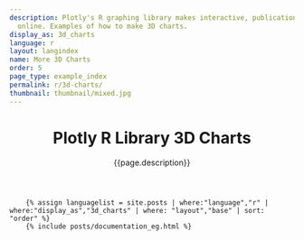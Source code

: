 ```yaml
---
description: Plotly's R graphing library makes interactive, publication-quality graphs
  online. Examples of how to make 3D charts.
display_as: 3d_charts
language: r
layout: langindex
name: More 3D Charts
order: 5
page_type: example_index
permalink: r/3d-charts/
thumbnail: thumbnail/mixed.jpg
---
```


<header class="--welcome">
	<div class="--welcome-body">
		<!--div.--wrap-inner-->
		<div class="--title">
			<div class="--body">
				<h1>Plotly R Library 3D Charts</h1>
				<p>{{page.description}}</p>
			</div>
		</div>
	</div>
</header>

		{% assign languagelist = site.posts | where:"language","r" | where:"display_as","3d_charts" | where: "layout","base" | sort: "order" %}
        {% include posts/documentation_eg.html %}